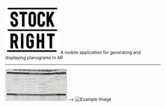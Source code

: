 <img src="PlanogramApp/assets/Logo/MainLogo.png" alt="Example Image" width="175">
A mobile application for generating and displaying planograms in AR


---
<div>
<img src="/PlanogramApp/assets/ExamplePlanogram.png" width="200"> 
--> 
<img src="https://firebasestorage.googleapis.com/v0/b/auth-ec1d5.firebasestorage.app/o/planogram-Planogram1-General.png?alt=media" alt="Example Image" width="200">
</div>

